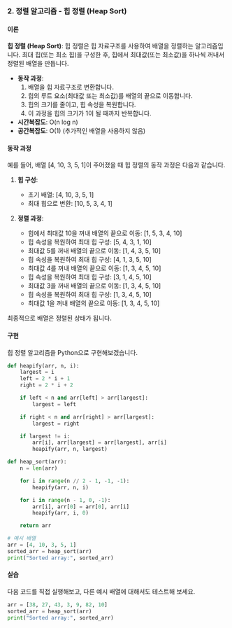 ### 2. 정렬 알고리즘 - 힙 정렬 (Heap Sort)

#### 이론
**힙 정렬 (Heap Sort)**: 힙 정렬은 힙 자료구조를 사용하여 배열을 정렬하는 알고리즘입니다. 최대 힙(또는 최소 힙)을 구성한 후, 힙에서 최대값(또는 최소값)을 하나씩 꺼내서 정렬된 배열을 만듭니다.
- **동작 과정**:
  1. 배열을 힙 자료구조로 변환합니다.
  2. 힙의 루트 요소(최대값 또는 최소값)를 배열의 끝으로 이동합니다.
  3. 힙의 크기를 줄이고, 힙 속성을 복원합니다.
  4. 이 과정을 힙의 크기가 1이 될 때까지 반복합니다.
- **시간복잡도**: O(n log n)
- **공간복잡도**: O(1) (추가적인 배열을 사용하지 않음)

#### 동작 과정
예를 들어, 배열 [4, 10, 3, 5, 1]이 주어졌을 때 힙 정렬의 동작 과정은 다음과 같습니다.

1. **힙 구성**:
   - 초기 배열: [4, 10, 3, 5, 1]
   - 최대 힙으로 변환: [10, 5, 3, 4, 1]

2. **정렬 과정**:
   - 힙에서 최대값 10을 꺼내 배열의 끝으로 이동: [1, 5, 3, 4, 10]
   - 힙 속성을 복원하여 최대 힙 구성: [5, 4, 3, 1, 10]
   - 최대값 5를 꺼내 배열의 끝으로 이동: [1, 4, 3, 5, 10]
   - 힙 속성을 복원하여 최대 힙 구성: [4, 1, 3, 5, 10]
   - 최대값 4를 꺼내 배열의 끝으로 이동: [1, 3, 4, 5, 10]
   - 힙 속성을 복원하여 최대 힙 구성: [3, 1, 4, 5, 10]
   - 최대값 3을 꺼내 배열의 끝으로 이동: [1, 3, 4, 5, 10]
   - 힙 속성을 복원하여 최대 힙 구성: [1, 3, 4, 5, 10]
   - 최대값 1을 꺼내 배열의 끝으로 이동: [1, 3, 4, 5, 10]

최종적으로 배열은 정렬된 상태가 됩니다.

#### 구현
힙 정렬 알고리즘을 Python으로 구현해보겠습니다.

```python
def heapify(arr, n, i):
    largest = i
    left = 2 * i + 1
    right = 2 * i + 2

    if left < n and arr[left] > arr[largest]:
        largest = left

    if right < n and arr[right] > arr[largest]:
        largest = right

    if largest != i:
        arr[i], arr[largest] = arr[largest], arr[i]
        heapify(arr, n, largest)

def heap_sort(arr):
    n = len(arr)

    for i in range(n // 2 - 1, -1, -1):
        heapify(arr, n, i)

    for i in range(n - 1, 0, -1):
        arr[i], arr[0] = arr[0], arr[i]
        heapify(arr, i, 0)

    return arr

# 예시 배열
arr = [4, 10, 3, 5, 1]
sorted_arr = heap_sort(arr)
print("Sorted array:", sorted_arr)
```

#### 실습
다음 코드를 직접 실행해보고, 다른 예시 배열에 대해서도 테스트해 보세요.

```python
arr = [38, 27, 43, 3, 9, 82, 10]
sorted_arr = heap_sort(arr)
print("Sorted array:", sorted_arr)
```
